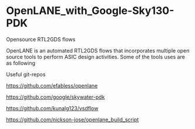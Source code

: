 # OpenLANE_with_Google-Sky130-PDK
Opensource RTL2GDS flows

OpenLANE is an automated RTL2GDS flows that incorporates multiple open source tools to perform ASIC design activities. Some of the tools uses are as following 



Useful git-repos

https://github.com/efabless/openlane

https://github.com/google/skywater-pdk

https://github.com/kunalg123/vsdflow

https://github.com/nickson-jose/openlane_build_script




